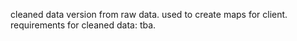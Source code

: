 cleaned data version from raw data. 
used to create maps for client.
requirements for cleaned data: tba.
